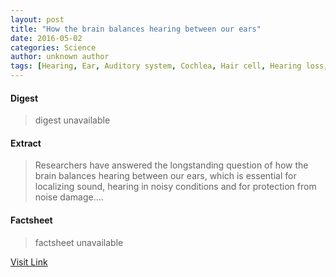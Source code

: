 ```yaml
---
layout: post
title: "How the brain balances hearing between our ears"
date: 2016-05-02
categories: Science
author: unknown author
tags: [Hearing, Ear, Auditory system, Cochlea, Hair cell, Hearing loss, Sound, Waves, Nervous system, Senses, Neuroscience, Cognitive science]
---
```



#### Digest
>digest unavailable

#### Extract
>Researchers have answered the longstanding question of how the brain balances hearing between our ears, which is essential for localizing sound, hearing in noisy conditions and for protection from noise damage....

#### Factsheet
>factsheet unavailable

[Visit Link](http://feeds.sciencedaily.com/~r/sciencedaily/~3/Vzz4TSpuu4I/150512124134.htm)


